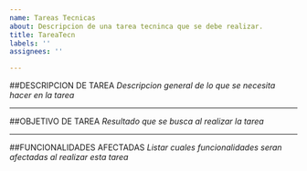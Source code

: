 ```yaml
---
name: Tareas Tecnicas
about: Descripcion de una tarea tecninca que se debe realizar.
title: TareaTecn
labels: ''
assignees: ''

---
```


##DESCRIPCION DE TAREA
*Descripcion general de lo que se necesita hacer en la tarea*

-------------------------------------------------------------------------------------------------------
##OBJETIVO DE TAREA
*Resultado que se busca al realizar la tarea*

-------------------------------------------------------------------------------------------------------
##FUNCIONALIDADES AFECTADAS
*Listar cuales funcionalidades seran afectadas al realizar esta tarea*
